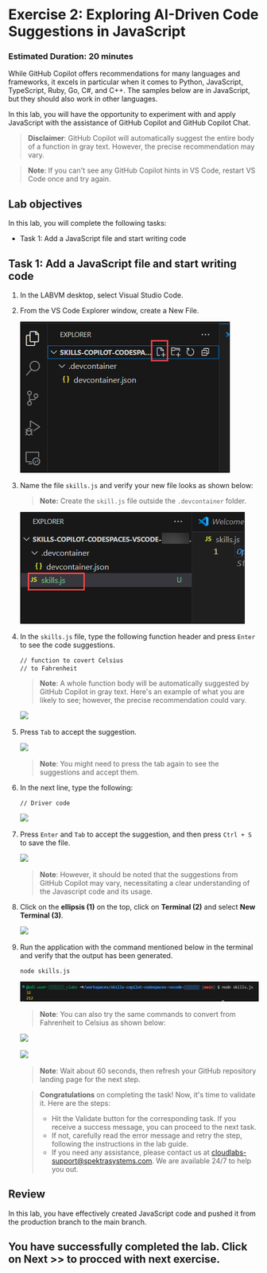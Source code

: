 # Exercise 2: Exploring AI-Driven Code Suggestions in JavaScript

### Estimated Duration: 20 minutes

While GitHub Copilot offers recommendations for many languages and frameworks, it excels in particular when it comes to Python, JavaScript, TypeScript, Ruby, Go, C#, and C++. The samples below are in JavaScript, but they should also work in other languages.

In this lab, you will have the opportunity to experiment with and apply JavaScript with the assistance of GitHub Copilot and GitHub Copilot Chat.

> **Disclaimer**: GitHub Copilot will automatically suggest the entire body of a function in gray text. However, the precise recommendation may vary.

> **Note**: If you can't see any GitHub Copilot hints in VS Code, restart VS Code once and try again.

## Lab objectives

In this lab, you will complete the following tasks:

- Task 1: Add a JavaScript file and start writing code

## Task 1: Add a JavaScript file and start writing code

1. In the LABVM desktop, select Visual Studio Code.
 
1. From the VS Code Explorer window, create a New File.

   ![](../media/E2T1S2-0807.png)

1. Name the file `skills.js` and verify your new file looks as shown below:
   
   > **Note:** Create the `skill.js` file outside the `.devcontainer` folder.

      ![](../media/E2T1S3-0807.png)

1. In the `skills.js` file, type the following function header and press `Enter` to see the code suggestions.

   ```
   // function to covert Celsius
   // to Fahrenheit
   ```
   
   > **Note**: A whole function body will be automatically suggested by GitHub Copilot in gray text. Here's an example of what you are likely to see; however, the precise recommendation could vary.

   ![](../media/skillsjs1-0303.png)

1. Press `Tab` to accept the suggestion.

   ![](../media/py61.png)

   > **Note**: You might need to press the tab again to see the suggestions and accept them.
  
1. In the next line, type the following:

   ```
   // Driver code
   ```
   ![](../media/py62.png)

1. Press  `Enter` and `Tab` to accept the suggestion, and then press `Ctrl + S` to save the file.

      ![](../media/py63.png)

     > **Note**: However, it should be noted that the suggestions from GitHub Copilot may vary, necessitating a clear understanding of the Javascript code and its usage.

1. Click on the **ellipsis (1)** on the top, click on **Terminal (2)** and select **New Terminal (3)**.

   ![](../media/openterminal.png)     
   
1. Run the application with the command mentioned below in the terminal and verify that the output has been generated.

   ```
   node skills.js
   ```

   ![](../media/E2T1S9-0807.png)

    >**Note**: You can also try the same commands to convert from Fahrenheit to Celsius as shown below:

     ![](../media/py24.png)

     ![](../media/py26.png)

   >**Note**: Wait about 60 seconds, then refresh your GitHub repository landing page for the next step.

   > **Congratulations** on completing the task! Now, it's time to validate it. Here are the steps:
   > - Hit the Validate button for the corresponding task. If you receive a success message, you can proceed to the next task.
   > - If not, carefully read the error message and retry the step, following the instructions in the lab guide. 
   > - If you need any assistance, please contact us at cloudlabs-support@spektrasystems.com. We are available 24/7 to help you out.

   <validation step="6792c557-2d4b-43ce-a904-427d7a72f16d" />

## Review
In this lab, you have effectively created JavaScript code and pushed it from the production branch to the main branch.

## You have successfully completed the lab. Click on **Next >>** to procced with next exercise.
